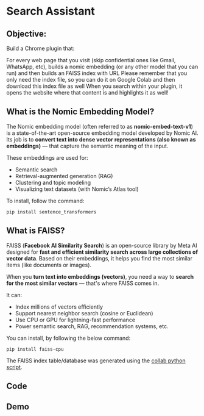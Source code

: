 # Search Assistant

## Objective:

Build a Chrome plugin that:

For every web page that you visit (skip confidential ones like Gmail, WhatsApp, etc), builds a nomic embedding (or any other model that you can run) and then builds an FAISS index with URL
Please remember that you only need the index file, so you can do it on Google Colab and then download this index file as well
When you search within your plugin, it opens the website where that content is and highlights it as well!


## What is the Nomic Embedding Model?
The Nomic embedding model (often referred to as **nomic-embed-text-v1**) is a state-of-the-art open-source embedding model developed by Nomic AI.
Its job is to **convert text into dense vector representations (also known as embeddings)** — that capture the semantic meaning of the input.

These embeddings are used for:

* Semantic search
* Retrieval-augmented generation (RAG)
* Clustering and topic modeling
* Visualizing text datasets (with Nomic’s Atlas tool)

To install, follow the command:
```
pip install sentence_transformers
```

## What is FAISS?
FAISS (**Facebook AI Similarity Search**) is an open-source library by Meta AI designed for **fast and efficient similarity search across large collections of vector data**.
Based on their embeddings, it helps you find the most similar items (like documents or images).

When you **turn text into embeddings (vectors)**, you need a way to **search for the most similar vectors** — that's where FAISS comes in.

It can:
* Index millions of vectors efficiently
* Support nearest neighbor search (cosine or Euclidean)
* Use CPU or GPU for lightning-fast performance
* Power semantic search, RAG, recommendation systems, etc.

You can install, by following the below command:
```
pip install faiss-cpu
```
The FAISS index table/database was generated using the [collab python script](./FAISS_IndexGen/buildindexusingnomic.py).

## Code 

## Demo

